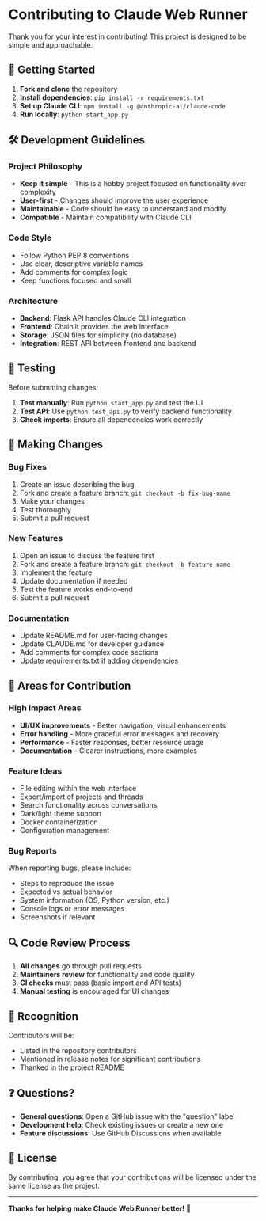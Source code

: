 # Contributing to Claude Web Runner

Thank you for your interest in contributing! This project is designed to be simple and approachable.

## 🚀 Getting Started

1. **Fork and clone** the repository
2. **Install dependencies**: `pip install -r requirements.txt`
3. **Set up Claude CLI**: `npm install -g @anthropic-ai/claude-code`
4. **Run locally**: `python start_app.py`

## 🛠️ Development Guidelines

### Project Philosophy
- **Keep it simple** - This is a hobby project focused on functionality over complexity
- **User-first** - Changes should improve the user experience
- **Maintainable** - Code should be easy to understand and modify
- **Compatible** - Maintain compatibility with Claude CLI

### Code Style
- Follow Python PEP 8 conventions
- Use clear, descriptive variable names
- Add comments for complex logic
- Keep functions focused and small

### Architecture
- **Backend**: Flask API handles Claude CLI integration
- **Frontend**: Chainlit provides the web interface
- **Storage**: JSON files for simplicity (no database)
- **Integration**: REST API between frontend and backend

## 🧪 Testing

Before submitting changes:

1. **Test manually**: Run `python start_app.py` and test the UI
2. **Test API**: Use `python test_api.py` to verify backend functionality
3. **Check imports**: Ensure all dependencies work correctly

## 📝 Making Changes

### Bug Fixes
1. Create an issue describing the bug
2. Fork and create a feature branch: `git checkout -b fix-bug-name`
3. Make your changes
4. Test thoroughly
5. Submit a pull request

### New Features
1. Open an issue to discuss the feature first
2. Fork and create a feature branch: `git checkout -b feature-name`
3. Implement the feature
4. Update documentation if needed
5. Test the feature works end-to-end
6. Submit a pull request

### Documentation
- Update README.md for user-facing changes
- Update CLAUDE.md for developer guidance
- Add comments for complex code sections
- Update requirements.txt if adding dependencies

## 🎯 Areas for Contribution

### High Impact Areas
- **UI/UX improvements** - Better navigation, visual enhancements
- **Error handling** - More graceful error messages and recovery
- **Performance** - Faster responses, better resource usage
- **Documentation** - Clearer instructions, more examples

### Feature Ideas
- File editing within the web interface
- Export/import of projects and threads
- Search functionality across conversations
- Dark/light theme support
- Docker containerization
- Configuration management

### Bug Reports
When reporting bugs, please include:
- Steps to reproduce the issue
- Expected vs actual behavior
- System information (OS, Python version, etc.)
- Console logs or error messages
- Screenshots if relevant

## 🔍 Code Review Process

1. **All changes** go through pull requests
2. **Maintainers review** for functionality and code quality
3. **CI checks** must pass (basic import and API tests)
4. **Manual testing** is encouraged for UI changes

## 🎉 Recognition

Contributors will be:
- Listed in the repository contributors
- Mentioned in release notes for significant contributions
- Thanked in the project README

## ❓ Questions?

- **General questions**: Open a GitHub issue with the "question" label
- **Development help**: Check existing issues or create a new one
- **Feature discussions**: Use GitHub Discussions when available

## 📄 License

By contributing, you agree that your contributions will be licensed under the same license as the project.

---

**Thanks for helping make Claude Web Runner better! 🙏**